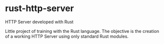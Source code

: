 # rust-http-server
HTTP Server developed with Rust

Little project of training with the Rust language. The objective is the creation of a working HTTP Server using only standard Rust modules.